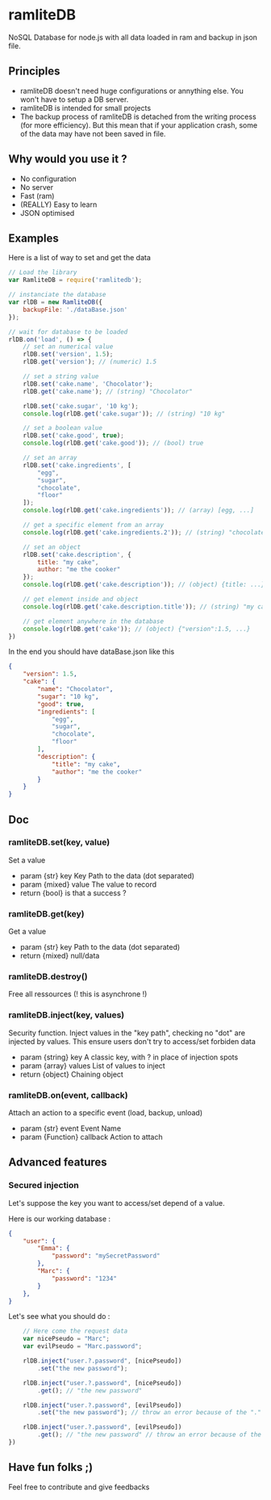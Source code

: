 # ramliteDB
NoSQL Database for node.js with all data loaded in ram and backup in json file.

## Principles
- ramliteDB doesn't need huge configurations or annything else. You won't have to setup a DB server.
- ramliteDB is intended for small projects
- The backup process of ramliteDB is detached from the writing process (for more efficiency). But this mean that if your application crash, some of the data may have not been saved in file.

## Why would you use it ?
- No configuration
- No server
- Fast (ram)
- (REALLY) Easy to learn
- JSON optimised


## Examples
Here is a list of way to set and get the data

```javascript
// Load the library
var RamliteDB = require('ramlitedb');

// instanciate the database
var rlDB = new RamliteDB({
	backupFile: './dataBase.json'
});

// wait for database to be loaded
rlDB.on('load', () => {
	// set an numerical value
	rlDB.set('version', 1.5);
	rlDB.get('version'); // (numeric) 1.5

	// set a string value
	rlDB.set('cake.name', 'Chocolator');
	rlDB.get('cake.name'); // (string) "Chocolator"

	rlDB.set('cake.sugar', '10 kg');
	console.log(rlDB.get('cake.sugar')); // (string) "10 kg"

	// set a boolean value
	rlDB.set('cake.good', true);
	console.log(rlDB.get('cake.good')); // (bool) true

	// set an array
	rlDB.set('cake.ingredients', [
		"egg",
		"sugar",
		"chocolate",
		"floor"
	]);
	console.log(rlDB.get('cake.ingredients')); // (array) [egg, ...]

	// get a specific element from an array
	console.log(rlDB.get('cake.ingredients.2')); // (string) "chocolate"

	// set an object
	rlDB.set('cake.description', {
		title: "my cake",
		author: "me the cooker"
	});
	console.log(rlDB.get('cake.description')); // (object) {title: ...}

	// get element inside and object
	console.log(rlDB.get('cake.description.title')); // (string) "my cake"

	// get element anywhere in the database
	console.log(rlDB.get('cake')); // (object) {"version":1.5, ...}
})
```

In the end you should have dataBase.json like this
```json
{
	"version": 1.5,
	"cake": {
		"name": "Chocolator",
		"sugar": "10 kg",
		"good": true,
		"ingredients": [
			"egg",
			"sugar",
			"chocolate",
			"floor"
		],
		"description": {
			"title": "my cake",
			"author": "me the cooker"
		}
	}
}
```

## Doc
### ramliteDB.set(key, value)
Set a value

- param  {str}    key   Key Path to the data (dot separated)
- param  {mixed}  value The value to record
- return {bool}         is that a success ?

### ramliteDB.get(key)
Get a value

- param  {str} key Path to the data (dot separated)
- return {mixed}   null/data

### ramliteDB.destroy()
Free all ressources (! this is asynchrone !)

### ramliteDB.inject(key, values)
Security function. Inject values in the "key path", checking no "dot" are injected by values.
This ensure users don't try to access/set forbiden data

- param  {string} key    A classic key, with ? in place of injection spots
- param  {array}  values List of values to inject
- return {object}        Chaining object

### ramliteDB.on(event, callback)
Attach an action to a specific event (load, backup, unload)

- param  {str}      event    Event Name
- param  {Function} callback Action to attach

## Advanced features
### Secured injection

Let's suppose the key you want to access/set depend of a value.

Here is our working database :

```json
{
	"user": {
		"Emma": {
			"password": "mySecretPassword"
		},
		"Marc": {
			"password": "1234"
		}
	},
}
```

Let's see what you should do :

```javascript
	// Here come the request data
	var nicePseudo = "Marc";
	var evilPseudo = "Marc.password";

	rlDB.inject("user.?.password", [nicePseudo])
		.set("the new password");

	rlDB.inject("user.?.password", [nicePseudo])
		.get(); // "the new password"

	rlDB.inject("user.?.password", [evilPseudo])
		.set("the new password"); // throw an error because of the "."

	rlDB.inject("user.?.password", [evilPseudo])
		.get(); // "the new password" // throw an error because of the "."
})
```

## Have fun folks ;)
Feel free to contribute and give feedbacks
